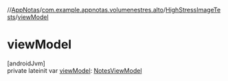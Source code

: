 //[AppNotas](../../../index.md)/[com.example.appnotas.volumenestres.alto](../index.md)/[HighStressImageTests](index.md)/[viewModel](view-model.md)

# viewModel

[androidJvm]\
private lateinit var [viewModel](view-model.md): [NotesViewModel](../../com.example.appnotas.database/-notes-view-model/index.md)
